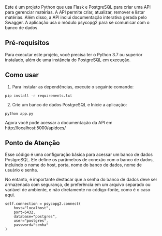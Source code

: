 Este é um projeto Python que usa Flask e PostgreSQL para criar uma API para gerenciar matérias. A API permite criar, atualizar, remover e listar matérias. Além disso, a API inclui documentação interativa gerada pelo Swagger.
A aplicação usa o módulo psycopg2 para se comunicar com o banco de dados.

## Pré-requisitos

Para executar este projeto, você precisa ter o Python 3.7 ou superior instalado, além de uma instância do PostgreSQL em execução.

## Como usar

1. Para instalar as dependências, execute o seguinte comando:

```
pip install -r requirements.txt
```

2. Crie um banco de dados PostgreSQL e Inicie a aplicação:

```
python app.py
```

Agora você pode acessar a documentação da API em http://localhost:5000/apidocs/

## Ponto de Atenção

Esse código é uma configuração básica para acessar um banco de dados PostgreSQL. Ele define os parâmetros de conexão com o banco de dados, incluindo o nome do host, porta, nome do banco de dados, nome de usuário e senha.

No entanto, é importante destacar que a senha do banco de dados deve ser armazenada com segurança, de preferência em um arquivo separado ou variável de ambiente, e não diretamente no código-fonte, como é o caso aqui.

```
self.connection = psycopg2.connect(
    host="localhost",
    port=5432,
    database="postgres",
    user="postgres",
    password="senha"
)
```
